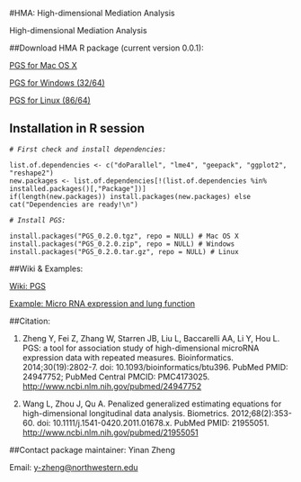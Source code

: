 #HMA: High-dimensional Mediation Analysis

High-dimensional Mediation Analysis

##Download HMA R package (current version 0.0.1):

[PGS for Mac OS X](https://github.com/YinanZheng/HMA/releases/download/PGS_0.0.1/PGS_0.0.1.tgz)

[PGS for Windows (32/64)](https://github.com/YinanZheng/PGS/releases/download/PGS_0.0.1/PGS_0.0.1.zip)

[PGS for Linux (86/64)](https://github.com/YinanZheng/PGS/releases/download/PGS_0.0.1/PGS_0.0.1.tar.gz)

## Installation in R session

_`# First check and install dependencies:`_

    list.of.dependencies <- c("doParallel", "lme4", "geepack", "ggplot2", "reshape2")
    new.packages <- list.of.dependencies[!(list.of.dependencies %in% installed.packages()[,"Package"])]
    if(length(new.packages)) install.packages(new.packages) else cat("Dependencies are ready!\n")
    
_`# Install PGS:`_

    install.packages("PGS_0.2.0.tgz", repo = NULL) # Mac OS X
    install.packages("PGS_0.2.0.zip", repo = NULL) # Windows
    install.packages("PGS_0.2.0.tar.gz", repo = NULL) # Linux

##Wiki & Examples:

[Wiki: PGS](https://github.com/YinanZheng/PGS/wiki)

[Example: Micro RNA expression and lung function](https://github.com/YinanZheng/PGS/wiki/Example:-miRNA-expression-and-lung-function)



##Citation:
1.	Zheng Y, Fei Z, Zhang W, Starren JB, Liu L, Baccarelli AA, Li Y, Hou L. PGS: a tool for association study of high-dimensional microRNA expression data with repeated measures. Bioinformatics. 2014;30(19):2802-7. doi: 10.1093/bioinformatics/btu396. PubMed PMID: 24947752; PubMed Central PMCID: PMC4173025. http://www.ncbi.nlm.nih.gov/pubmed/24947752

2.	Wang L, Zhou J, Qu A. Penalized generalized estimating equations for high-dimensional longitudinal data analysis. Biometrics. 2012;68(2):353-60. doi: 10.1111/j.1541-0420.2011.01678.x. PubMed PMID: 21955051. http://www.ncbi.nlm.nih.gov/pubmed/21955051

##Contact package maintainer:
Yinan Zheng 

Email: y-zheng@northwestern.edu



